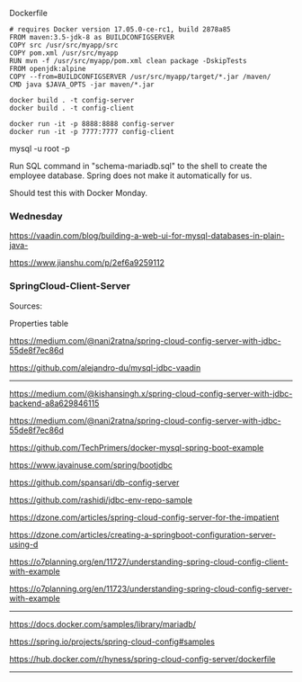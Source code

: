 Dockerfile

```
# requires Docker version 17.05.0-ce-rc1, build 2878a85
FROM maven:3.5-jdk-8 as BUILDCONFIGSERVER
COPY src /usr/src/myapp/src
COPY pom.xml /usr/src/myapp
RUN mvn -f /usr/src/myapp/pom.xml clean package -DskipTests
FROM openjdk:alpine
COPY --from=BUILDCONFIGSERVER /usr/src/myapp/target/*.jar /maven/
CMD java $JAVA_OPTS -jar maven/*.jar
```
```
docker build . -t config-server
docker build . -t config-client

```

``` 
docker run -it -p 8888:8888 config-server
docker run -it -p 7777:7777 config-client

```

mysql -u root -p

Run SQL command in "schema-mariadb.sql" to the shell to create the employee database. Spring does not make it automatically for us. 

Should test this with Docker Monday. 

### Wednesday

https://vaadin.com/blog/building-a-web-ui-for-mysql-databases-in-plain-java-

https://www.jianshu.com/p/2ef6a9259112

### SpringCloud-Client-Server

Sources:

Properties table

https://medium.com/@nani2ratna/spring-cloud-config-server-with-jdbc-55de8f7ec86d

https://github.com/alejandro-du/mysql-jdbc-vaadin


------------------------------------------------------------

https://medium.com/@kishansingh.x/spring-cloud-config-server-with-jdbc-backend-a8a629846115

https://medium.com/@nani2ratna/spring-cloud-config-server-with-jdbc-55de8f7ec86d

https://github.com/TechPrimers/docker-mysql-spring-boot-example

https://www.javainuse.com/spring/bootjdbc

https://github.com/spansari/db-config-server

https://github.com/rashidi/jdbc-env-repo-sample

https://dzone.com/articles/spring-cloud-config-server-for-the-impatient

https://dzone.com/articles/creating-a-springboot-configuration-server-using-d

https://o7planning.org/en/11727/understanding-spring-cloud-config-client-with-example

https://o7planning.org/en/11723/understanding-spring-cloud-config-server-with-example

-------------------------------------------------------------------


https://docs.docker.com/samples/library/mariadb/

https://spring.io/projects/spring-cloud-config#samples

https://hub.docker.com/r/hyness/spring-cloud-config-server/dockerfile




---------------------------



